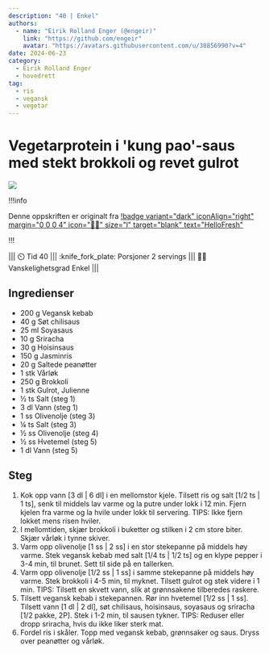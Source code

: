 ```yaml
---
description: "40 | Enkel"
authors:
  - name: "Eirik Rolland Enger (@engeir)"
    link: "https://github.com/engeir"
    avatar: "https://avatars.githubusercontent.com/u/38856990?v=4"
date: 2024-06-23
category:
  - Eirik Rolland Enger
  - hovedrett
tag:
  - ris
  - vegansk
  - vegetar
---
```


# Vegetarprotein i 'kung pao'-saus med stekt brokkoli og revet gulrot

![](/static/vegetarprotein-i-'kung-pao'-saus-med-stekt-brokkoli-og-revet-gulrot/vegetarprotein-i-'kung-pao'-saus-med-stekt-brokkoli-og-revet-gulrot.webp)

!!!info

Denne oppskriften er originalt fra
[!badge variant="dark" iconAlign="right" margin="0 0 0 4" icon=":cook:" size="l" target="blank" text="HelloFresh"](https://www.hellofresh.no/recipes/vegetarprotein-i-kung-pao-saus-661f746b019ddbd535c05917)

!!!

<!-- dprint-ignore-start -->
||| :timer_clock: Tid
40
||| :knife_fork_plate: Porsjoner
2 servings
||| :cook: Vanskelighetsgrad
Enkel
|||
<!-- dprint-ignore-end -->

## Ingredienser

- 200 g Vegansk kebab
- 40 g Søt chilisaus
- 25 ml Soyasaus
- 10 g Sriracha
- 30 g Hoisinsaus
- 150 g Jasminris
- 20 g Saltede peanøtter
- 1 stk Vårløk
- 250 g Brokkoli
- 1 stk Gulrot, Julienne
- ½ ts Salt (steg 1)
- 3 dl Vann (steg 1)
- 1 ss Olivenolje (steg 3)
- ¼ ts Salt (steg 3)
- ½ ss Olivenolje (steg 4)
- ½ ss Hvetemel (steg 5)
- 1 dl Vann (steg 5)

## Steg

1. Kok opp vann [3 dl | 6 dl] i en mellomstor kjele. Tilsett ris og salt [1/2 ts | 1 ts], senk til middels lav varme og la putre under lokk i 12 min. Fjern kjelen fra varme og la hvile under lokk til servering. TIPS: Ikke fjern lokket mens risen hviler.
2. I mellomtiden, skjær brokkoli i buketter og stilken i 2 cm store biter. Skjær vårløk i tynne skiver.
3. Varm opp olivenolje [1 ss | 2 ss] i en stor stekepanne på middels høy varme. Stek vegansk kebab med salt [1/4 ts | 1/2 ts] og en klype pepper i 3-4 min, til brunet. Sett til side på en tallerken.
4. Varm opp olivenolje [1/2 ss | 1 ss] i samme stekepanne på middels høy varme. Stek brokkoli i 4-5 min, til myknet. Tilsett gulrot og stek videre i 1 min. TIPS: Tilsett en skvett vann, slik at grønnsakene tilberedes raskere.
5. Tilsett vegansk kebab i stekepannen. Rør inn hvetemel [1/2 ss | 1 ss]. Tilsett vann [1 dl | 2 dl], søt chilisaus, hoisinsaus, soyasaus og sriracha [1/2 pakke, 2P]. Stek i 1-2 min, til sausen tykner. TIPS: Reduser eller dropp sriracha, hvis du ikke liker sterk mat.
6. Fordel ris i skåler. Topp med vegansk kebab, grønnsaker og saus. Dryss over peanøtter og vårløk.

<script type="application/ld+json">
{
  "author": {
    "@type": "Person",
    "name": "HelloFresh",
    "url": "https://www.hellofresh.no/recipes/vegetarprotein-i-kung-pao-saus-661f746b019ddbd535c05917"
  },
  "image": "https://img.hellofresh.com/f_auto,fl_lossy,h_640,q_auto,w_1200/hellofresh_s3/image/HF_Y24_R07_BW09_SE_R21773-1_Main_low-fc86f071.jpg",
  "site_name": "HelloFresh",
  "@context": "https://schema.org",
  "@type": "Recipe",
  "recipeCategory": "",
  "cookTime": 20,
  "recipeCuisine": "Kinesiske",
  "publisher": {
    "@type": "Organization",
    "name": "hellofresh.com"
  },
  "recipeIngredient": [
    "200 g Vegansk kebab",
    "40 g Søt chilisaus",
    "25 ml Soyasaus",
    "10 g Sriracha",
    "30 g Hoisinsaus",
    "150 g Jasminris",
    "20 g Saltede peanøtter",
    "1 stk Vårløk",
    "250 g Brokkoli",
    "1 stk Gulrot, Julienne",
    "½ ts Salt (steg 1)",
    "3 dl Vann (steg 1)",
    "1 ss Olivenolje (steg 3)",
    "¼ ts Salt (steg 3)",
    "½ ss Olivenolje (steg 4)",
    "½ ss Hvetemel (steg 5)",
    "1 dl Vann (steg 5)"
  ],
  "recipeInstructions": [
    {
      "@type": "HowToStep",
      "text": "Kok opp vann [3 dl | 6 dl] i en mellomstor kjele. Tilsett ris og salt [1/2 ts | 1 ts], senk til middels lav varme og la putre under lokk i 12 min. Fjern kjelen fra varme og la hvile under lokk til servering. TIPS: Ikke fjern lokket mens risen hviler."
    },
    {
      "@type": "HowToStep",
      "text": "I mellomtiden, skjær brokkoli i buketter og stilken i 2 cm store biter. Skjær vårløk i tynne skiver."
    },
    {
      "@type": "HowToStep",
      "text": "Varm opp olivenolje [1 ss | 2 ss] i en stor stekepanne på middels høy varme. Stek vegansk kebab med salt [1/4 ts | 1/2 ts] og en klype pepper i 3-4 min, til brunet. Sett til side på en tallerken."
    },
    {
      "@type": "HowToStep",
      "text": "Varm opp olivenolje [1/2 ss | 1 ss] i samme stekepanne på middels høy varme. Stek brokkoli i 4-5 min, til myknet. Tilsett gulrot og stek videre i 1 min. TIPS: Tilsett en skvett vann, slik at grønnsakene tilberedes raskere."
    },
    {
      "@type": "HowToStep",
      "text": "Tilsett vegansk kebab i stekepannen. Rør inn hvetemel [1/2 ss | 1 ss]. Tilsett vann [1 dl | 2 dl], søt chilisaus, hoisinsaus, soyasaus og sriracha [1/2 pakke, 2P]. Stek i 1-2 min, til sausen tykner. TIPS: Reduser eller dropp sriracha, hvis du ikke liker sterk mat."
    },
    {
      "@type": "HowToStep",
      "text": "Fordel ris i skåler. Topp med vegansk kebab, grønnsaker og saus. Dryss over peanøtter og vårløk."
    }
  ],
  "inLanguage": "nb-NO",
  "nutrition": {
    "@type": "NutritionInformation",
    "calories": "785 kcal",
    "fatContent": "31.1 g",
    "saturatedFatContent": "52.5 g",
    "carbohydrateContent": "91.3 g",
    "sugarContent": "22.9 g",
    "proteinContent": "30 g",
    "sodiumContent": "460 mg",
    "servingSize": "446"
  },
  "prepTime": 20,
  "name": "Vegetarprotein i 'kung pao'-saus med stekt brokkoli og revet gulrot",
  "totalTime": 40,
  "recipeYield": "2 servings",
  "pattern": "vegetarprotein-i-'kung-pao'-saus-med-stekt-brokkoli-og-revet-gulrot"
}
</script>
